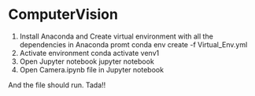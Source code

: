 # ComputerVision

1. Install Anaconda and Create virtual environment with all the dependencies in Anaconda promt
conda env create -f Virtual_Env.yml
2. Activate environment
conda activate venv1
3. Open Jupyter notebook
jupyter notebook
4. Open Camera.ipynb file in Jupyter notebook

And the file should run. Tada!!
